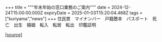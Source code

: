 +++
title = """年末年始の窓口業務のご案内"""
date = 2024-12-24T15:00:00.000Z
expiryDate = 2025-01-03T15:20:04.468Z
tags = ["kuriyama","news"]
+++
住民票　マイナンバー　戸籍謄本　パスポート　死亡　出生　婚姻　転入　転居　転出　印鑑証明

[[source]](https://www.town.kuriyama.hokkaido.jp/soshiki/36/29844.html)
